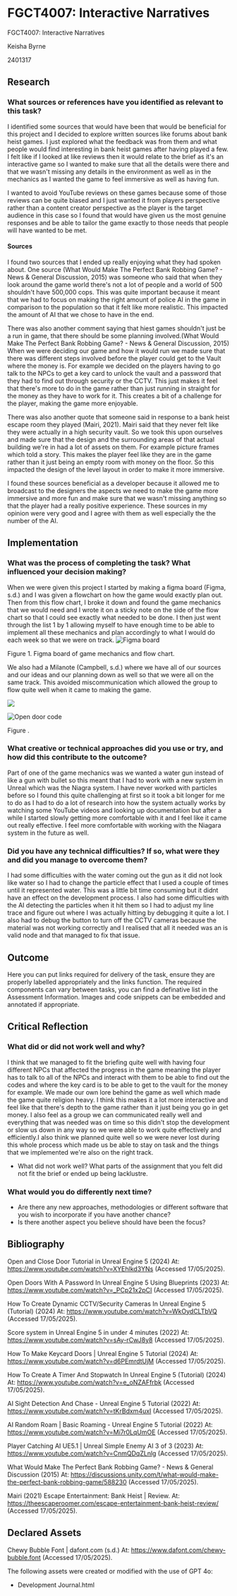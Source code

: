 # FGCT4007: Interactive Narratives

FGCT4007: Interactive Narratives

Keisha Byrne

2401317

## Research

### What sources or references have you identified as relevant to this task?

I identified some sources that would have been that would be beneficial for this project and I decided to explore written sources like forums about bank heist games. I just explored what the feedback was from them and what people would find interesting in bank heist games after having played a few. I felt like if I looked at like reviews then it would relate to the brief as it's an interactive game so I wanted to make sure that all the details were there and that we wasn't missing any details in the environment as well as in the mechanics as I wanted the game to feel immersive as well as having fun.

 I wanted to avoid YouTube reviews on these games because some of those reviews can be quite biased and I just wanted it from players perspective rather than a content creator perspective as the player is the target audience in this case so I found that would have given us the most genuine responses and be able to tailor the game exactly to those needs that people will have wanted to be met.


#### Sources

I found two sources that I ended up really enjoying what they had spoken about. One source (What Would Make The Perfect Bank Robbing Game? - News & General Discussion, 2015) was someone who said that when they look around the game world there's not a lot of people and a world of  500 shouldn't have 500,000 cops. This was quite important because it meant that we had to focus on making the right amount of police AI in the game in comparison to the population so that it felt like more realistic. This impacted the amount of AI that we chose to have in the end.

 There was also another comment saying that hiest games shouldn't just be a run in game, that there should be some planning involved.(What Would Make The Perfect Bank Robbing Game? - News & General Discussion, 2015) When we were deciding our game and how it would run we made sure that there was different steps involved before the player could get to the Vault where the money is. For example we decided on the players having to go talk to the NPCs to get a key card to unlock the vault and a password that they had to find out through security or the CCTV. This just makes it feel  that there's more to do in the game rather than just running in  straight for the money as they have to work for it. This creates a bit of a challenge for the player, making the game more enjoyable. 
 
  There was also another quote that someone said in response to a bank heist escape room they played (Mairi, 2021). Mairi said that they never felt like they were actually in a high security vault. So we took this upon ourselves and made sure that the design and the surrounding areas of that actual building we're in had a lot of assets on them. For example picture frames which told a story. This makes the player feel like they are in the game rather than it just being an empty room with money on the floor. So this impacted the design of the level layout in order to make it more immersive.

I found these sources beneficial as a developer because it allowed me to broadcast to the designers the aspects we need to make the game more immersive and more fun and make sure that we wasn't missing anything so that the player had a really positive experience. These sources in my opinion were very good and I agree with them as well especially the the number of the AI. 



## Implementation

### What was the process of completing the task? What influenced your decision making?



When we were given this project I started by making a figma board (Figma, s.d.) and I was given a flowchart on how the game would exactly plan out. Then from this flow chart, I broke it down and found the game mechanics that we would need and I wrote it on a sticky note on the side of the flow chart so that I could see exactly what needed to be done. I then just went through the list 1 by 1 allowing myself to have enough time to be able to implement all these mechanics and plan accordingly to what I would do each week so that we were on track.
<img src="https://raw.githubusercontent.com/kdogz9/FGCT4007Framework/refs/heads/main/image-1.png?token=GHSAT0AAAAAADDA7RNG7CVHB2A2VCKOF4FI2BJZVNQ" alt="Figma board">
<p>Figure 1. Figma board of game mechanics and flow chart.<p>

 We also had a Milanote (Campbell, s.d.) where we have all of our sources and our ideas and our planning down as well so that we were all on the same track. This avoided miscommunication which allowed the group to flow quite well when it came to making the game.

 ![ ](image-3.png)

<p><img src="https://raw.githubusercontent.com/kdogz9/FGCT4007Framework/refs/heads/main/image.png?token=GHSAT0AAAAAADDA7RNGWRXBDHI35ATNOSL22BJZQOQ" alt="Open door code"></p>
<p>Figure .</p> 

### What creative or technical approaches did you use or try, and how did this contribute to the outcome?

Part of one of the game mechanics was we wanted a water gun instead of like a gun with bullet so this meant that I had to work with a new system in Unreal which was the Niagra system. I have never worked with particles before so I found this quite challenging at first so it took a bit longer for me to do as I had to do a lot of research into how the system actually works by watching some YouTube videos and looking up documentation but after a while I started slowly getting more comfortable with it and I feel like it came out really effective. I feel more comfortable with working with the Niagara system in the future as well.

### Did you have any technical difficulties? If so, what were they and did you manage to overcome them?

I had some difficulties with the water coming out the gun as it did not look like water so I had to change the particle effect that I used a couple of times until it represented water. This was a little bit time consuming but it didnt have an effect on the development process. I also had some difficulties with the AI detecting the particles when it hit them so I had to adjust my line trace and figure out where I was actually hitting by debugging it quite a lot. I also had to debug the button to turn off the CCTV cameras because the material was not working correctly and I realised that all it needed was an is valid node and that managed to fix that issue. 


## Outcome

Here you can put links required for delivery of the task, ensure they are properly labelled appropriately and the links function. The required components can vary between tasks, you can find a definative list in the Assessment Information. Images and code snippets can be embedded and annotated if appropriate.



## Critical Reflection

### What did or did not work well and why?

I think that we managed to fit the briefing quite well with having four different NPCs that affected the progress in the game meaning the player has to talk to all of the NPCs and interact with them to be able to find out the codes and where the key card is to be able to get to the vault for the money for example. We made our own lore behind the game as well which made the game quite religion heavy. I think this makes it a lot more interactive and feel like that there's depth to the game rather than it just being you go in get money. I also feel as a group we can communicated really well and everything that was needed was on time so this didn't stop the development or slow us down in any way so we were able to work quite effectively and efficiently.I also think we planned quite well so we were never lost during this whole process which made us be able to stay on task and the things that we implemented we're also on the right track.

- What did not work well? What parts of the assignment that you felt did not fit the brief or ended up being lacklustre.


### What would you do differently next time?

- Are there any new approaches, methodologies or different software that you wish to incorporate if you have another chance?
- Is there another aspect you believe should have been the focus?

## Bibliography

Open and Close Door Tutorial in Unreal Engine 5 (2024) At: https://www.youtube.com/watch?v=XYEhlkd3YNs (Accessed  17/05/2025).
 
 Open Doors With A Password In Unreal Engine 5 Using Blueprints (2023) At: https://www.youtube.com/watch?v=_PCp21x2pCI (Accessed  17/05/2025).

How To Create Dynamic CCTV/Security Cameras In Unreal Engine 5 (Tutorial) (2024) At: https://www.youtube.com/watch?v=WkOydCLTbVQ (Accessed  17/05/2025).
 
 Score system in Unreal Engine 5 in under 4 minutes (2022) At: https://www.youtube.com/watch?v=sAy-rCwJ8y8 (Accessed  17/05/2025).

How To Make Keycard Doors | Unreal Engine 5 Tutorial (2024) At: https://www.youtube.com/watch?v=d6PEmrdtUjM (Accessed  17/05/2025).

How To Create A Timer And Stopwatch In Unreal Engine 5 (Tutorial) (2024) At: https://www.youtube.com/watch?v=e_oNZAFfrbk (Accessed  17/05/2025).

AI Sight Detection And Chase - Unreal Engine 5 Tutorial (2022) At: https://www.youtube.com/watch?v=tKrBdxm4uxI (Accessed  17/05/2025).

AI Random Roam | Basic Roaming - Unreal Engine 5 Tutorial (2022) At: https://www.youtube.com/watch?v=Mi7r0LqUmOE (Accessed  17/05/2025).

Player Catching AI UE5.1 | Unreal Simple Enemy AI 3 of 3 (2023) At: https://www.youtube.com/watch?v=CnmQDqZLnlg (Accessed  17/05/2025).

What Would Make The Perfect Bank Robbing Game? - News & General Discussion (2015) At: https://discussions.unity.com/t/what-would-make-the-perfect-bank-robbing-game/588230 (Accessed  17/05/2025).

Mairi (2021) Escape Entertainment: Bank Heist | Review. At: https://theescaperoomer.com/escape-entertainment-bank-heist-review/ (Accessed  17/05/2025).



## Declared Assets

Chewy Bubble Font | dafont.com (s.d.) At: https://www.dafont.com/chewy-bubble.font (Accessed  17/05/2025).


The following assets were created or modified with the use of GPT 4o:

- Development Journal.html


